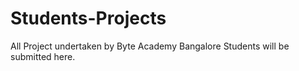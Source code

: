 # Students-Projects
All Project undertaken by Byte Academy Bangalore Students will be submitted here.
